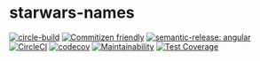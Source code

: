 # starwars-names

[![circle-build](https://img.shields.io/circleci/build/github/basantech89/starwars-names/main)](https://app.circleci.com/pipelines/github/basantech89/starwars-names)
[![Commitizen friendly](https://img.shields.io/badge/commitizen-friendly-brightgreen.svg)](http://commitizen.github.io/cz-cli/)
[![semantic-release: angular](https://img.shields.io/badge/semantic--release-angular-e10079?logo=semantic-release)](https://github.com/semantic-release/semantic-release)
[![CircleCI](https://circleci.com/gh/fabiogallotti/tutorial_ci.svg?style=shield)](https://circleci.com/gh/fabiogallotti/tutorial_ci)
[![codecov](https://codecov.io/gh/fabiogallotti/tutorial_ci/branch/master/graph/badge.svg)](https://codecov.io/gh/fabiogallotti/tutorial_ci)
[![Maintainability](https://api.codeclimate.com/v1/badges/ddd6228cbfc52e96ae11/maintainability)](https://codeclimate.com/github/fabiogallotti/tutorial_ci/maintainability)
[![Test Coverage](https://api.codeclimate.com/v1/badges/ddd6228cbfc52e96ae11/test_coverage)](https://codeclimate.com/github/fabiogallotti/tutorial_ci/test_coverage)
